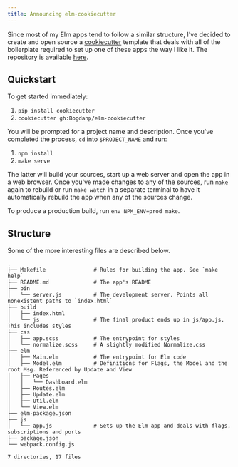```yaml
---
title: Announcing elm-cookiecutter
---
```


Since most of my Elm apps tend to follow a similar structure, I've
decided to create and open source a [cookiecutter][cc] template that
deals with all of the boilerplate required to set up one of these apps
the way I like it.  The repository is available [here][repo].

## Quickstart

To get started immediately:

1. `pip install cookiecutter`
1. `cookiecutter gh:Bogdanp/elm-cookiecutter`

You will be prompted for a project name and description.  Once you've
completed the process, `cd` into `$PROJECT_NAME` and run:

1. `npm install`
1. `make serve`

The latter will build your sources, start up a web server and open the
app in a web browser.  Once you've made changes to any of the sources,
run `make` again to rebuild or run `make watch` in a separate terminal
to have it automatically rebuild the app when any of the sources
change.

To produce a production build, run `env NPM_ENV=prod make`.

## Structure

Some of the more interesting files are described below.

```
.
├── Makefile               # Rules for building the app. See `make help`
├── README.md              # The app's README
├── bin
│   └── server.js          # The development server. Points all nonexistent paths to `index.html`
├── build
│   ├── index.html
│   └── js                 # The final product ends up in js/app.js. This includes styles
├── css
│   ├── app.scss           # The entrypoint for styles
│   └── normalize.scss     # A slightly modified Normalize.css
├── elm
│   ├── Main.elm           # The entrypoint for Elm code
│   ├── Model.elm          # Definitions for Flags, the Model and the root Msg. Referenced by Update and View
│   ├── Pages
│   │   └── Dashboard.elm
│   ├── Routes.elm
│   ├── Update.elm
│   ├── Util.elm
│   └── View.elm
├── elm-package.json
├── js
│   └── app.js             # Sets up the Elm app and deals with flags, subscriptions and ports
├── package.json
└── webpack.config.js

7 directories, 17 files
```


[cc]: https://github.com/audreyr/cookiecutter
[repo]: https://github.com/Bogdanp/elm-cookiecutter
